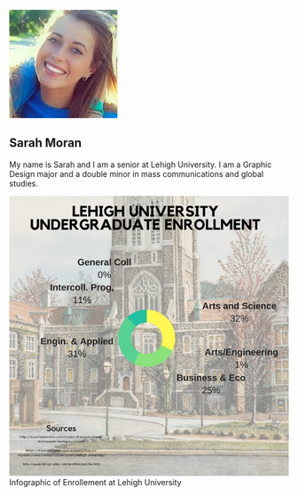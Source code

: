 ![Profile Image](https://github.com/sarahelisabethmoran/sarahelisabethmoran.github.io/blob/master/31413643.png?raw=true)



## Sarah Moran
My name is Sarah and I am a senior at Lehigh University. I am a Graphic Design major and a double minor in mass communications and global studies. 


![Undergraduate Enrollment at Lehigh University](https://github.com/sarahelisabethmoran/sarahelisabethmoran.github.io/blob/master/Undergraduate%20enrollment%20at%20lehigh%20university.png)
Infographic of Enrollement at Lehigh University 
